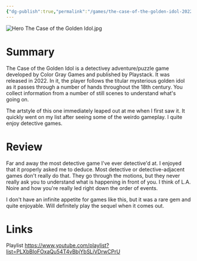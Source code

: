 ```yaml
---
{"dg-publish":true,"permalink":"/games/the-case-of-the-golden-idol-2022/","tags":["games","LP"],"created":"2024-04-08","updated":"2025-10-02"}
---
```



![Hero The Case of the Golden Idol.jpg](/img/user/_sys/Attachments/Hero%20The%20Case%20of%20the%20Golden%20Idol.jpg)

# Summary

The Case of the Golden Idol is a detectivey adventure/puzzle game developed by Color Gray Games and published by Playstack. It was released in 2022. In it, the player follows the titular mysterious golden idol as it passes through a number of hands throughout the 18th century. You collect information from a number of still scenes to understand what's going on.

The artstyle of this one immediately leaped out at me when I first saw it. It quickly went on my list after seeing some of the weirdo gameplay. I quite enjoy detective games.

# Review

Far and away the most detective game I've ever detective'd at. I enjoyed that it properly asked me to deduce. Most detective or detective-adjacent games don't really do that. They go through the motions, but they never really ask you to understand what is happening in front of you. I think of L.A. Noire and how you're really led right down the order of events.

I don't have an infinite appetite for games like this, but it was a rare gem and quite enjoyable. Will definitely play the sequel when it comes out.

# Links

Playlist https://www.youtube.com/playlist?list=PLXbBIoFOxaQu54T4vBbjYbSLiVDrwCPrU
